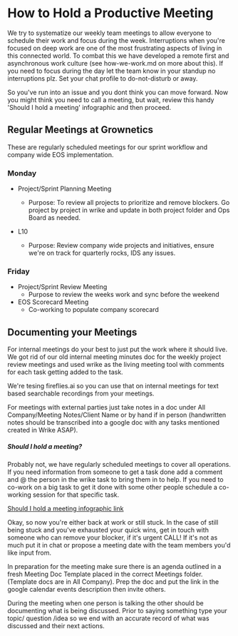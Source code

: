 # How to Hold a Productive Meeting

We try to systematize our weekly team meetings to allow everyone to schedule their work and focus during the week. Interruptions when you're focused on deep work are one of the most frustrating aspects of living in this connected world. To combat this we have developed a remote first and asynchronous work culture (see how-we-work.md on more about this). If you need to focus during the day let the team know in your standup no interruptions plz. Set your chat profile to do-not-disturb or away.

So you've run into an issue and you dont think you can move forward. Now you might think you need to call a meeting, but wait, review this handy 'Should I hold a meeting' infographic and then proceed.

## Regular Meetings at Grownetics

These are regularly scheduled meetings for our sprint workflow and company wide EOS implementation.

### Monday
- Project/Sprint Planning Meeting
    - Purpose: To review all projects to prioritize and remove blockers. Go project by project in wrike and update in both project folder and Ops Board as needed.

- L10
    - Purpose: Review company wide projects and initiatives, ensure we're on track for quarterly rocks, IDS any issues.

### Friday
- Project/Sprint Review Meeting
    - Purpose to review the weeks work and sync before the weekend
- EOS Scorecard Meeting
    - Co-working to populate company scorecard

## Documenting your Meetings

For internal meetings do your best to just put the work where it should live. We got rid of our old internal meeting minutes doc for the weekly project review meetings and used wrike as the living meeting tool with comments for each task getting added to the task. 

We're tesing fireflies.ai so you can use that on internal meetings for text based searchable recordings from your meetings. 

For meetings with external parties just take notes in a doc under All Company/Meeting Notes/Client Name or by hand if in person (handwritten notes should be transcribed into a google doc with any tasks mentioned created in Wrike ASAP).

##### Should I hold a meeting?

Probably not, we have regularly scheduled meetings to cover all operations. If you need information from someone to get a task done add a comment and @ the person in the wrike task to bring them in to help. If you need to co-work on a big task to get it done with some other people schedule a co-working session for that specific task.

[Should I hold a meeting infographic link](https://hbr.org/resources/images/article_assets/2015/03/W150317_SAUNDERS_SHOULDHOLDMEETING.png)

Okay, so now you're either back at work or still stuck. In the case of still being stuck and you've exhausted your quick wins, get in touch with someone who can remove your blocker, if it's urgent CALL! If it's not as much put it in chat or propose a meeting date with the team members you'd like input from.

In preparation for the meeting make sure there is an agenda outlined in a fresh Meeting Doc Template placed in the correct Meetings folder. (Template docs are in All Company). Prep the doc and put the link in the google calendar events description then invite others.

During the meeting when one person is talking the other should be documenting what is being discussed. Prior to saying something type your topic/ question /idea so we end with an accurate record of what was discussed and their next actions.
